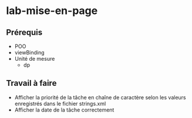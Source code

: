 # lab-mise-en-page

## Prérequis 

- POO
- viewBinding
- Unité de mesure 
  - dp

## Travail à faire

- Afficher la priorité de la tâche en chaîne de caractère selon les valeurs enregistrés dans le fichier strings.xml
- Afficher la date de la tâche correctement 